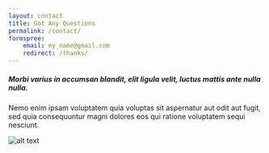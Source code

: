 ```yaml
---
layout: contact
title: Got Any Questions
permalink: /contact/
formspree:
    email: my_name@gmail.com
    redirect: /thanks/
---
```


##### Morbi varius in accumsan blandit, elit ligula velit, luctus mattis ante nulla nulla.

Nemo enim ipsam voluptatem quia voluptas sit aspernatur aut odit aut fugit, sed quia consequuntur magni dolores eos qui ratione voluptatem sequi nesciunt.

![alt text][logo]

[logo]: {{site.url}}/assets/posts/prc_building.jpg "Logo Title Text 2"
